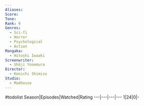 ```yaml
---
Aliases:
Score:
Tone: 
Rank: 9
Genres:
  - Sci-fi
  - Horror
  - Psychological
  - Action
Mangaka:
  - Hitoshi Iwaaki
Screenwriter:
  - Shōji Yonemura
Director:
  - Kenichi Shimizu
Studio:
  - Madhouse
---
```

#todolist
Season|Episodes|Watched|Rating
---|---|---|---
1|24|0|-
